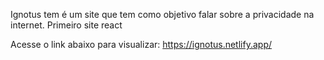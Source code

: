 Ignotus tem é um site que tem como objetivo falar sobre a privacidade na internet.
Primeiro site react

Acesse o link abaixo para visualizar:
https://ignotus.netlify.app/ 
